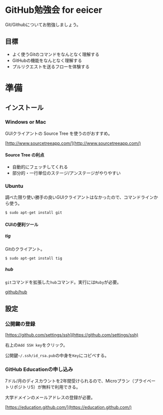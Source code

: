 GitHub勉強会 for eeicer
====
Git/Githubについてお勉強しましょう。


目標
----
* よく使うGitのコマンドをなんとなく理解する
* GitHubの機能をなんとなく理解する
* プルリクエストを送るフローを体験する


準備
====

インストール
----
### Windows or Mac
GUIクライアントの Source Tree を使うのがおすすめ。

[http://www.sourcetreeapp.com/](http://www.sourcetreeapp.com/)

#### Source Tree の利点
* 自動的にフェッチしてくれる
* 部分的・一行単位のステージ/アンステージがやりやすい

### Ubuntu
調べた限り使い勝手の良いGUIクライアントはなかったので、コマンドラインから使う。

```sh
$ sudo apt-get install git
```

#### CUIの便利ツール
##### tig
Gitのクライアント。

```sh
$ sudo apt-get install tig
```

##### hub
`git`コマンドを拡張した`hub`コマンド。実行には`Ruby`が必要。

[github/hub](https://github.com/github/hub)


設定
----
### 公開鍵の登録
[https://github.com/settings/ssh](https://github.com/settings/ssh)

右上の`Add SSH key`をクリック。

公開鍵`~/.ssh/id_rsa.pub`の中身を`Key`にコピペする。

### GitHub Educationの申し込み
7ドル/月のディスカウントを2年間受けられるので、Microプラン（プライベートリポジトリ5）が無料で利用できる。

大学ドメインのメールアドレスの登録が必要。

[https://education.github.com/](https://education.github.com/)
